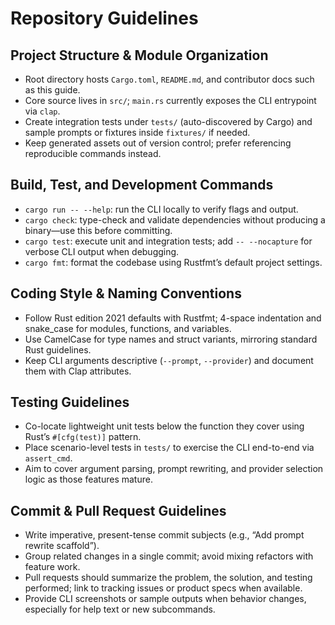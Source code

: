 # Repository Guidelines

## Project Structure & Module Organization
- Root directory hosts `Cargo.toml`, `README.md`, and contributor docs such as this guide.
- Core source lives in `src/`; `main.rs` currently exposes the CLI entrypoint via `clap`.
- Create integration tests under `tests/` (auto-discovered by Cargo) and sample prompts or fixtures inside `fixtures/` if needed.
- Keep generated assets out of version control; prefer referencing reproducible commands instead.

## Build, Test, and Development Commands
- `cargo run -- --help`: run the CLI locally to verify flags and output.
- `cargo check`: type-check and validate dependencies without producing a binary—use this before committing.
- `cargo test`: execute unit and integration tests; add `-- --nocapture` for verbose CLI output when debugging.
- `cargo fmt`: format the codebase using Rustfmt’s default project settings.

## Coding Style & Naming Conventions
- Follow Rust edition 2021 defaults with Rustfmt; 4-space indentation and snake_case for modules, functions, and variables.
- Use CamelCase for type names and struct variants, mirroring standard Rust guidelines.
- Keep CLI arguments descriptive (`--prompt`, `--provider`) and document them with Clap attributes.

## Testing Guidelines
- Co-locate lightweight unit tests below the function they cover using Rust’s `#[cfg(test)]` pattern.
- Place scenario-level tests in `tests/` to exercise the CLI end-to-end via `assert_cmd`.
- Aim to cover argument parsing, prompt rewriting, and provider selection logic as those features mature.

## Commit & Pull Request Guidelines
- Write imperative, present-tense commit subjects (e.g., “Add prompt rewrite scaffold”).
- Group related changes in a single commit; avoid mixing refactors with feature work.
- Pull requests should summarize the problem, the solution, and testing performed; link to tracking issues or product specs when available.
- Provide CLI screenshots or sample outputs when behavior changes, especially for help text or new subcommands.
